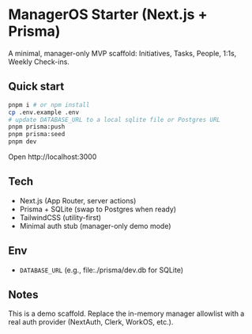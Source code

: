 # ManagerOS Starter (Next.js + Prisma)

A minimal, manager-only MVP scaffold: Initiatives, Tasks, People, 1:1s, Weekly Check-ins.

## Quick start

```bash
pnpm i # or npm install
cp .env.example .env
# update DATABASE_URL to a local sqlite file or Postgres URL
pnpm prisma:push
pnpm prisma:seed
pnpm dev
```

Open http://localhost:3000

## Tech

- Next.js (App Router, server actions)
- Prisma + SQLite (swap to Postgres when ready)
- TailwindCSS (utility-first)
- Minimal auth stub (manager-only demo mode)

## Env

- `DATABASE_URL` (e.g., file:./prisma/dev.db for SQLite)

## Notes

This is a demo scaffold. Replace the in-memory manager allowlist with a real auth provider (NextAuth, Clerk, WorkOS, etc.).
